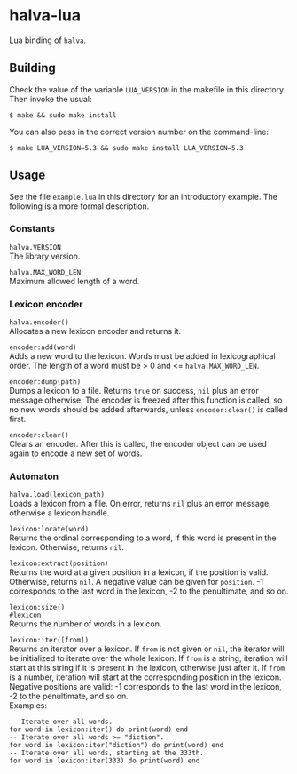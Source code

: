 # halva-lua

Lua binding of `halva`.

## Building

Check the value of the variable `LUA_VERSION` in the makefile in this directory.
Then invoke the usual:

    $ make && sudo make install

You can also pass in the correct version number on the command-line:

    $ make LUA_VERSION=5.3 && sudo make install LUA_VERSION=5.3

## Usage

See the file `example.lua` in this directory for an introductory example. The
following is a more formal description.

### Constants

`halva.VERSION`  
The library version.

`halva.MAX_WORD_LEN`  
Maximum allowed length of a word.

### Lexicon encoder

`halva.encoder()`  
Allocates a new lexicon encoder and returns it.

`encoder:add(word)`  
Adds a new word to the lexicon. Words must be added in lexicographical order.
The length of a word must be > 0 and <= `halva.MAX_WORD_LEN`.

`encoder:dump(path)`  
Dumps a lexicon to a file. Returns `true` on success, `nil` plus an error
message otherwise. The encoder is freezed after this function is called, so no
new words should be added afterwards, unless `encoder:clear()` is called first.

`encoder:clear()`  
Clears an encoder. After this is called, the encoder object can be used again to
encode a new set of words.

### Automaton

`halva.load(lexicon_path)`  
Loads a lexicon from a file. On error, returns `nil` plus an error message,
otherwise a lexicon handle.

`lexicon:locate(word)`  
Returns the ordinal corresponding to a word, if this word is present in the
lexicon. Otherwise, returns `nil`.

`lexicon:extract(position)`  
Returns the word at a given position in a lexicon, if the position is valid.
Otherwise, returns `nil`. A negative value can be given for `position`. -1
corresponds to the last word in the lexicon, -2 to the penultimate, and so on.

`lexicon:size()`  
`#lexicon`  
Returns the number of words in a lexicon.

`lexicon:iter([from])`  
Returns an iterator over a lexicon. If `from` is not given or `nil`, the
iterator will be initialized to iterate over the whole lexicon. If `from` is a
string, iteration will start at this string if it is present in the lexicon,
otherwise just after it. If `from` is a number, iteration will start at the
corresponding position in the lexicon. Negative positions are valid: -1
corresponds to the last word in the lexicon, -2 to the penultimate, and so on.  
Examples:

    -- Iterate over all words.
    for word in lexicon:iter() do print(word) end
    -- Iterate over all words >= "diction".
    for word in lexicon:iter("diction") do print(word) end
    -- Iterate over all words, starting at the 333th.
    for word in lexicon:iter(333) do print(word) end
